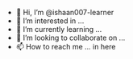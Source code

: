 - 👋 Hi, I’m @ishaan007-learner
- 👀 I’m interested in ...
- 🌱 I’m currently learning ...
- 💞️ I’m looking to collaborate on ...
- 📫 How to reach me ... in here
